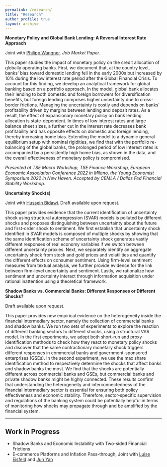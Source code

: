 ```yaml
---
permalink: /research/
title: "Research"
author_profile: true
layout: archive
---
```


**Monetary Policy and Global Bank Lending: A Reversal Interest Rate Approach**

Joint with [Philipp Wangner](https://www.pwangner.com/home). *Job Market Paper*.

This paper studies the impact of monetary policy on the credit allocation of globally operating banks. First, we document that, at the country level, banks' bias toward domestic lending fell in the early 2000s but increased by 10% during the low interest rate period after the Global Financial Crisis. To account for this finding, we develop an analytical framework for global banking based on a portfolio approach. In the model, global bank allocates their lending to both domestic and foreign borrowers for diversification benefits, but foreign lending comprises higher uncertainty due to cross-border frictions. Managing the uncertainty is costly and depends on banks' profitability driven by margins between lending and deposit rates. As a result, the effect of expansionary monetary policy on bank lending allocation is state-dependent. In times of low interest rates and large balance sheet sizes, a further cut in the interest rate decreases bank profitability and has opposite effects on domestic and foreign lending, thereby increasing home bias. Extending the model to a dynamic general equilibrium setup with nominal rigidities, we find that with the portfolio re-balancing of the global banks, the prolonged period of low interest rates is accompanied by a persistently high home bias, as shown in the data, and the overall effectiveness of monetary policy is compromised. 

*Presented at TSE Macro Workshop, TSE Finance Workshop, European Economic Association Conference 2022 in Milano, the Young Economist Symposium 2022 in New Haven. Accepted by CEMLA / Dallas Fed Financial Stability Workshop.*

**Uncertainty Shock(s)**

Joint with [Hussein Bidawi](https://sites.google.com/site/husseinbidawi/). Draft available upon request.

This paper provides evidence that the current identification of uncertainty shock using structural autoregression (SVAR) models is polluted by different shocks and proposes distinguishing between uncertainty about the future and first-order shock to sentiment. We first establish that uncertainty shock identified in SVAR models is composed of multiple shocks by showing that the same identification scheme of uncertainty shock generates vastly different responses of real economy variables if we switch between different uncertainty proxies. Next, we separately identify an aggregate uncertainty shock from stock and gold prices and volatilities and quantify the different effects on consumer sentiment. Using firm-level sentiment measures from textual analysis, we further provide evidence for the link between firm-level uncertainty and sentiment. Lastly, we rationalize how sentiment and uncertainty interact through information acquisition under rational inattention using a theoretical framework.


**Shadow Banks vs. Commercial Banks: Different Responses or Different Shocks?**

 Draft available upon request.

This paper provides new empirical evidence on the heterogeneity inside the financial intermediary sector, namely the collection of commercial banks and shadow banks. We run two sets of experiments to explore the reaction of different banking sectors to different shocks, using a structural VAR model. In the first experiments, we adopt both short-run and proxy identification methods to check how they react to monetary policy shocks and discover that the same contractionary monetary shock triggers different responses in commercial banks and government-sponsored enterprises (GSEs). In the second experiment, we use the max share identification method to respectively determine the shocks that affect banks and shadow banks the most. We find that the shocks are potentially different across commercial banks and GSEs, but commercial banks and private shadow banks might be highly connected. These results confirm that understanding the heterogeneity and interconnectedness of the financial intermediary sector is essential for ensuring both policy effectiveness and economic stability. Therefore, sector-specific supervision and regulations of the banking system could be potentially helpful in terms of monitoring how shocks may propagate through and be amplified by the financial system. 



<!-- {% include base_path %}

{% for post in site.research reversed %}
  {% include archive-single.html %}
{% endfor %}

{% if author.googlescholar %}
  You can also find my articles on <u><a href="{{author.googlescholar}}">my Google Scholar profile</a>.</u>
{% endif %} -->

---

## Work in Progress
- Shadow Banks and Economic Instability with Two-sided Financial Frictions
- E-commerce Platforms and Inflation Pass-through, Joint with [Luise Eisfeld](https://luiseeisfeld.github.io/) and [Jun Yan](https://sites.google.com/view/jun-yan)
